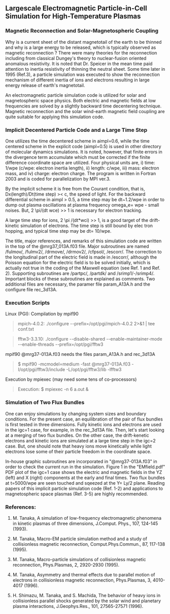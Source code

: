 ## Largescale Electromagnetic Particle-in-Cell Simulation for High-Temperature Plasmas ## 

### Magnetic Reconnection and Solar-Magnetospheric Coupling ###

Why is a current sheet of the distant magnetotail of the earth to be thinned and why is a large energy to be released, which is typically observed as magnetic reconnection ? There were many theories for the reconnection including from classical Dungey's theory to nuclear-fusion oriented anomalous resistivity. It is noted that Dr. Speicer in the mean time paid attention to inertia resistivity of thinning the neutral sheet. Some time later in 1995 (Ref.3), a particle simulation was executed to show the reconnection mechanism of different inertia of ions and electrons resulting in large energy release of earth's magnetotail.

An electromagnetic particle simulation code is utilized for solar and magnetospheric space physics. Both electric and magnetic fields at low frequencies are solved by a slightly backward time decentering technique. Magnetic reconnection and the solar wind-earth magnetic field coupling are quite suitable for applying this simulation code.


### Implicit Decentered Particle Code and a Large Time Step ###

One utilizes the time decentered scheme in aimpl=0.6, while the time centered scheme in the explicit code (aimpl=0.5) is used in other directory of molecular dynamics simulations. It is noted, however, that finite errors in the divergence term accumulate which must be corrected if the finite difference coordinate space are utilized. Four physical units are, i) time: 1/wpe (c/wpe: electron inertia length), ii) length: c/wpe, iii) mass: electron mass, and iv) charge: electron charge. The program is written in Fortran 2003 and is coded for parallelization by MPI ver.3.

By the implicit scheme it is free from the Courant condition, that is, Dx(length)/Dt(time step) >< c, the speed of light. For the backward differential scheme in aimpl > 0.5, a time step may be dt~1.2/wpe in order to dump out plasma oscillations at plasma frequency omega_e= wpe - small noises. But, 2 \pi/(dt wce) >> 1 is necessary for electron tracking.

A large time step for ions, 2 \pi /(dt*wci) >> 1, is a good target of the drift-kinetic simulation of electrons. The time step is still bound by elec tron hopping, and typical time step may be dt= 10/wpe.

The title, major references, and remarks of this simulation code are written in the top of the @mrg37_013A.f03 file.
Major subroutines are named /fulmov/, /fulmv2/, /drmove/, /drmov2/, /cfpsol/, /escorr/.
The correction to the longitudinal part of the electric field is made in /escorr/, although 
the Poisson equation for the electric field is to be solved initially, which is actually 
not true in the coding of the Maxwell equation (see Ref. 1 and Ref. 2).
Supporting subroutines are /partpc/, /partdk/ and /srimp1/-/srimp4/. Important blocks of these subroutines are explained as comments.
Two additional files are necessary, the paramer file param_A13A.h and the configure file rec_3d13A.


### Execution Scripts ###

Linux (PGI): Compilation by mpif90

 > mpich-4.0.2: ./configure --prefix=/opt/pgi/mpich-4.0.2 2>&1 | tee conf.txt

 > fftw3-3.3.10: ./configure --disable-shared --enable-maintainer-mode --enable-threads --prefix=/opt/pgi/fftw3

mpif90 @mrg37-013A.f03 needs the files param_A13A.h and rec_3d13A

 > $ mpif90 -mcmodel=medium -fast @mrg37-013A.f03 -I/opt/pgi/fftw3/include -L/opt/pgi/fftw3/lib -lfftw3

Execution by mpiexec (may need some tens of co-processors)

 > Execution: $ mpiexec -n 6 a.out &


### Simulation of Two Flux Bundles

One can enjoy simulations by changing system sizes and boundary conditions. For the present case, an equilibration of the pair of flux bundles is first tested in three dimensions. Fully kinetic ions and electrons are used in the igc=1 case, for example, in the rec_3d13A file. Then, let's start looking at a merging of two flux bundles. On the other case, the drift-kenetic electrons and kinetic ions are simulated at a large time step in the igc=2 case. But, one should note that heavy ions move kinetically while light electrons lose some of their particle freedom in the coordinate space.

In-house graphic subroutines are incorporated in "@mrg37-013A.f03" in order to check the current run in the simulation. Figure 1 in the "EMfield.pdf" PDF plot of the igc=1 case shows the electric and magnetic fields in the YZ (left) and X (right) components at the early and final times. Two flux bundles at t=5000/wpe are seen touched and sqeezed at the Y= Ly/2 plane. Reading papers of this implicit particle simulation code (Ref. 1-2) and applications to magnetospheric space plasmas (Ref. 3-5) are highly recommended.


### References: ###

1. M. Tanaka, A simulation of low-frequency electromagnetic phenomena in kinetic plasmas of three dimensions, J.Comput. Phys., 107, 124-145 (1993).

2. M. Tanaka, Macro-EM particle simulation method and a study of collisionless magnetic reconnection, Comput.Phys.Commun., 87, 117-138 (1995).

3. M. Tanaka, Macro-particle simulations of collisionless magnetic reconnection, Phys.Plasmas, 2, 2920-2930 (1995).

4. M. Tanaka, Asymmetry and thermal effects due to parallel motion of electrons in collisionless magnetic reconnection, Phys.Plasmas, 3, 4010-4017 (1996). 

5. H. Shimazu, M. Tanaka, and S. Machida, The behavior of heavy ions in collisionless parallel shocks generated by the solar wind and planetary plasma interactions, J.Geophys.Res., 101, 27565-27571 (1996).


